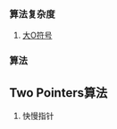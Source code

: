 ### 算法复杂度
1. [大O符号](https://zh.wikipedia.org/wiki/%E5%A4%A7O%E7%AC%A6%E5%8F%B7)

### 算法
## Two Pointers算法
1. 快慢指针